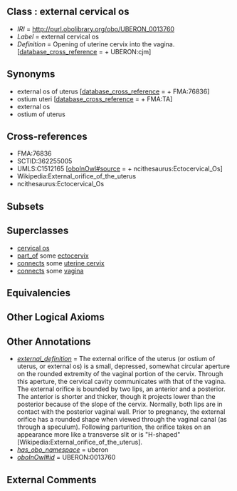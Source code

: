 
## Class : external cervical os

 * *IRI* = http://purl.obolibrary.org/obo/UBERON_0013760
 * *Label* = external cervical os
 * *Definition* = Opening of uterine cervix into the vagina. [[database_cross_reference](../../ef/oboInOwl#hasDbXref.md) =  + UBERON:cjm]

## Synonyms

 * external os of uterus [[database_cross_reference](../../ef/oboInOwl#hasDbXref.md) =  + FMA:76836]
 * ostium uteri [[database_cross_reference](../../ef/oboInOwl#hasDbXref.md) =  + FMA:TA]
 * external os
 * ostium of uterus

## Cross-references

 * FMA:76836
 * SCTID:362255005
 * UMLS:C1512165 [[oboInOwl#source](../../ce/oboInOwl#source.md) =  + ncithesaurus:Ectocervical_Os]
 * Wikipedia:External_orifice_of_the_uterus
 * ncithesaurus:Ectocervical_Os

## Subsets


## Superclasses

 * [cervical os](../../UBERON/58/UBERON_0013758.md)
 * [part_of](../../BFO/50/BFO_0000050.md) some [ectocervix](../../UBERON/49/UBERON_0012249.md)
 * [connects](../../ts/core#connects.md) some [uterine cervix](../../UBERON/02/UBERON_0000002.md)
 * [connects](../../ts/core#connects.md) some [vagina](../../UBERON/96/UBERON_0000996.md)

## Equivalencies


## Other Logical Axioms


## Other Annotations

 * *[external_definition](../../UBPROP/01/UBPROP_0000001.md)* = The external orifice of the uterus (or ostium of uterus, or external os) is a small, depressed, somewhat circular aperture on the rounded extremity of the vaginal portion of the cervix. Through this aperture, the cervical cavity communicates with that of the vagina. The external orifice is bounded by two lips, an anterior and a posterior. The anterior is shorter and thicker, though it projects lower than the posterior because of the slope of the cervix. Normally, both lips are in contact with the posterior vaginal wall. Prior to pregnancy, the external orifice has a rounded shape when viewed through the vaginal canal (as through a speculum). Following parturition, the orifice takes on an appearance more like a transverse slit or is "H-shaped"[Wikipedia:External_orifice_of_the_uterus].
 * *[has_obo_namespace](../../ce/oboInOwl#hasOBONamespace.md)* = uberon
 * *[oboInOwl#id](../../id/oboInOwl#id.md)* = UBERON:0013760

## External Comments


